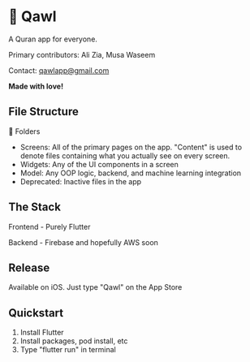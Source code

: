 # 🕌 Qawl

A Quran app for everyone.

Primary contributors: Ali Zia, Musa Waseem

Contact: qawlapp@gmail.com

**Made with love!**

## File Structure

📁 Folders

- Screens: All of the primary pages on the app. "Content" is used to denote files containing what you actually see on every screen.
- Widgets: Any of the UI components in a screen
- Model: Any OOP logic, backend, and machine learning integration
- Deprecated: Inactive files in the app


## The Stack

Frontend - Purely Flutter 

Backend - Firebase and hopefully AWS soon

## Release
Available on iOS. Just type "Qawl" on the App Store

## Quickstart

1. Install Flutter
2. Install packages, pod install, etc
3. Type "flutter run" in terminal


